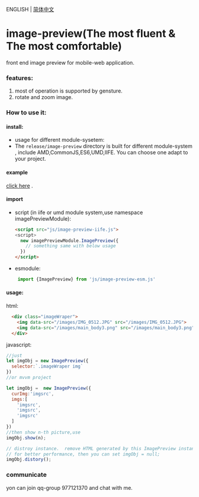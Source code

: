 ENGLISH | [简体中文](./REAEME-zh-CN.md) 

# image-preview(The most fluent & The most comfortable)
front end image preview
for mobile-web application.
### features:
1. most of operation is supported by gensture.
2. rotate and zoom image.
### How to use it:
#### install:
* usage for different module-sysetem:
* The `release/image-preview` directory is built for different module-system , include AMD,CommonJS,ES6,UMD,IIFE. You can choose one adapt to your project.
#### example
[click here](http://122.51.15.11:9999/) . 
#### import 
  * script (in iife or umd module system,use namespace imagePreviewModule):
    ``` html
    <script src="js/image-preview-iife.js">
    <script>
      new imagePreviewModule.ImagePreview({
        // something same with below usage
      })
    </script>
    ```
  * esmodule:
    ```javascript
     import {ImagePreview} from 'js/image-preview-esm.js'
    ```
#### usage:
html:
```html
  <div class="imageWraper">
    <img data-src="/images/IMG_0512.JPG" src="/images/IMG_0512.JPG">
    <img data-src="/images/main_body3.png" src="/images/main_body3.png">
  </div>
```
javascript:
``` javascript
//just
let imgObj = new ImagePreview({
  selector:`.imageWraper img`
})
//or mvvm project

let imgObj =  new ImagePreview({
  curImg:'imgsrc',
  imgs:[
    'imgsrc',
    'imgsrc',
    'imgsrc'
  ]
})
//then show n-th picture,use
imgObj.show(n);

// distroy instance.  remove HTML generated by this ImagePreview instance
// for better performance, then you can set imgObj = null;
imgObj.distory();

```
### communicate
yon can join qq-group 977121370 and chat with me.
